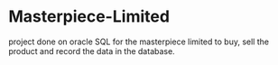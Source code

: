 # Masterpiece-Limited
project done on oracle SQL for the masterpiece limited to buy, sell the product and record the data in the database. 
